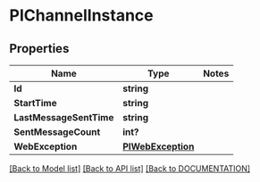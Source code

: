 # PIChannelInstance

## Properties
Name | Type | Notes
------------ | ------------- | -------------
**Id** | **string**
**StartTime** | **string**
**LastMessageSentTime** | **string**
**SentMessageCount** | **int?**
**WebException** | **[**PIWebException**](../Model/PIWebException.md)**

[[Back to Model list]](../../DOCUMENTATION.md#documentation-for-models) [[Back to API list]](../../DOCUMENTATION.md#documentation-for-api-endpoints) [[Back to DOCUMENTATION]](../../DOCUMENTATION.md)

